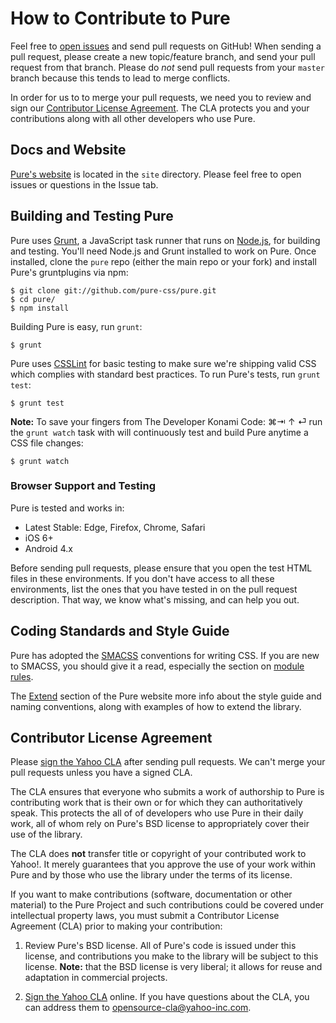 # How to Contribute to Pure

Feel free to [open issues][] and send pull requests on GitHub! When sending a
pull request, please create a new topic/feature branch, and send your pull
request from that branch. Please do _not_ send pull requests from your `master`
branch because this tends to lead to merge conflicts.

In order for us to to merge your pull requests, we need you to review and sign
our [Contributor License Agreement][]. The CLA protects you and your
contributions along with all other developers who use Pure.

[contributor license agreement]: #contributor-license-agreement
[open issues]: https://github.com/pure-css/pure/issues

## Docs and Website

[Pure's website][pure] is located in the `site` directory. Please feel free
to open issues or questions in the Issue tab.

[pure]: http://purecss.io/
[pure-site]: https://github.com/pure-css/pure/tree/master/site

## Building and Testing Pure

Pure uses [Grunt][], a JavaScript task runner that runs on [Node.js][], for
building and testing. You'll need Node.js and Grunt installed to work on Pure.
Once installed, clone the `pure` repo (either the main repo or your fork) and
install Pure's gruntplugins via npm:

```shell
$ git clone git://github.com/pure-css/pure.git
$ cd pure/
$ npm install
```

Building Pure is easy, run `grunt`:

```shell
$ grunt
```

Pure uses [CSSLint][] for basic testing to make sure we're shipping valid CSS
which complies with standard best practices. To run Pure's tests, run
`grunt test`:

```shell
$ grunt test
```

**Note:** To save your fingers from The Developer Konami Code: ⌘⇥ ↑ ⏎ run the
`grunt watch` task with will continuously test and build Pure anytime a CSS file
changes:

```shell
$ grunt watch
```

### Browser Support and Testing

Pure is tested and works in:

- Latest Stable: Edge, Firefox, Chrome, Safari
- iOS 6+
- Android 4.x

Before sending pull requests, please ensure that you open the test HTML files
in these environments. If you don't have access to all these environments, list
the ones that you have tested in on the pull request description. That way, we
know what's missing, and can help you out.

[grunt]: http://gruntjs.com/
[node.js]: http://nodejs.org/
[csslint]: https://github.com/stubbornella/csslint

## Coding Standards and Style Guide

Pure has adopted the [SMACSS][] conventions for writing CSS. If you are new to
SMACSS, you should give it a read, especially the section on [module rules][].

The [Extend][] section of the Pure website more info about the style guide and
naming conventions, along with examples of how to extend the library.

[smacss]: http://smacss.com/
[module rules]: http://smacss.com/book/type-module
[extend]: http://purecss.io/extend/

## Contributor License Agreement

Please [sign the Yahoo CLA][cla] after sending pull requests. We can't merge
your pull requests unless you have a signed CLA.

The CLA ensures that everyone who submits a work of authorship to Pure is
contributing work that is their own or for which they can authoritatively speak.
This protects the all of of developers who use Pure in their daily work, all of
whom rely on Pure's BSD license to appropriately cover their use of the library.

The CLA does **not** transfer title or copyright of your contributed work to
Yahoo!. It merely guarantees that you approve the use of your work within Pure
and by those who use the library under the terms of its license.

If you want to make contributions (software, documentation or other material) to
the Pure Project and such contributions could be covered under intellectual
property laws, you must submit a Contributor License Agreement (CLA) prior to
making your contribution:

1. Review Pure's BSD license. All of Pure's code is issued under this license,
   and contributions you make to the library will be subject to this license.
   **Note:** that the BSD license is very liberal; it allows for reuse and
   adaptation in commercial projects.

2. [Sign the Yahoo CLA][cla] online. If you have questions about the CLA, you
   can address them to opensource-cla@yahoo-inc.com.

[cla]: https://yahoocla.herokuapp.com/
